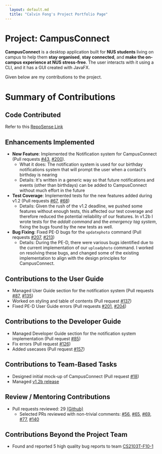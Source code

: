 ```yaml
---
  layout: default.md
  title: "Calvin Fong's Project Portfolio Page"
---
```


# Project: CampusConnect

**CampusConnect** is a desktop application built for **NUS students** living on campus to help them **stay organised**, **stay connected**, and **make the on-campus experience at NUS stress-free**. The user interacts with it using a CLI, and it has a GUI created with JavaFX. 

Given below are my contributions to the project.

# Summary of Contributions

## Code Contributed

Refer to this [RepoSense Link](https://nus-cs2103-ay2324s1.github.io/tp-dashboard/?search=lordidiot&sort=groupTitle%20dsc&sortWithin=title&since=2023-09-22&timeframe=commit&mergegroup=&groupSelect=groupByRepos&breakdown=false&tabOpen=true&tabType=authorship&tabAuthor=lordidiot&tabRepo=AY2324S1-CS2103T-T13-2%2Ftp%5Bmaster%5D&authorshipIsMergeGroup=false&authorshipFileTypes=docs~functional-code~test-code~other&authorshipIsBinaryFileTypeChecked=false&authorshipIsIgnoredFilesChecked=false)

## Enhancements Implemented

* **New Feature**: Implemented the Notification system for CampusConnect (Pull requests [#43](https://github.com/AY2324S1-CS2103T-T13-2/tp/pull/43), [#200](https://github.com/AY2324S1-CS2103T-T13-2/tp/pull/200)).
  * What it does: The notification system is used for our birthday notifications system that will prompt the user when a contact's birthday is nearing
  * Details: It's written in a generic way so that future notifications and events (other than birthdays) can be added to CampusConnect without much effort in the future
* **Test Coverage**: Implemented tests for the new features added during v1.2 (Pull requests [#67](https://github.com/AY2324S1-CS2103T-T13-2/tp/pull/67), [#68](https://github.com/AY2324S1-CS2103T-T13-2/tp/pull/68))
  * Details: Given the rush of the v1.2 deadline, we pushed some features without enough tests, this affected our test coverage and therefore reduced the potential reliability of our features. In v1.2b I wrote tests for the *addalt command* and the *emergency tag system*, fixing the bugs found by the new tests as well.
* **Bug Fixing**: Fixed PE-D bugs for the `updatephoto` command (Pull requests [#207](https://github.com/AY2324S1-CS2103T-T13-2/tp/pull/207), [#213](https://github.com/AY2324S1-CS2103T-T13-2/tp/pull/213))
  * Details: During the PE-D, there were various bugs identified due to the current implementation of our `uploadphoto` command. I worked on resolving these bugs, and changed some of the existing implementation to align with the design principles for CampusConnect.

## Contributions to the User Guide

* Managed User Guide section for the notification system (Pull requests [#87](https://github.com/AY2324S1-CS2103T-T13-2/tp/pull/87), [#135](https://github.com/AY2324S1-CS2103T-T13-2/tp/pull/135))
* Worked on styling and table of contents (Pull request [#137](https://github.com/AY2324S1-CS2103T-T13-2/tp/pull/137))
* Fixed PE-D User Guide errors (Pull requests [#201](https://github.com/AY2324S1-CS2103T-T13-2/tp/pull/201), [#204](https://github.com/AY2324S1-CS2103T-T13-2/tp/pull/204))

## Contributions to the Developer Guide

* Managed Developer Guide section for the notification system implementation (Pull request [#85](https://github.com/AY2324S1-CS2103T-T13-2/tp/pull/85))
* Fix errors (Pull request [#126](https://github.com/AY2324S1-CS2103T-T13-2/tp/pull/126))
* Added usecases (Pull request [#157](https://github.com/AY2324S1-CS2103T-T13-2/tp/pull/157))

## Contributions to Team-Based Tasks

* Designed initial mock-up of CampusConnect (Pull request [#18](https://github.com/AY2324S1-CS2103T-T13-2/tp/pull/18))
* Managed [v1.2b release](https://github.com/AY2324S1-CS2103T-T13-2/tp/releases/tag/v1.2b)

## Review / Mentoring Contributions

* Pull requests reviewed: 29 [(Github)](https://github.com/AY2324S1-CS2103T-T13-2/tp/pulls?q=is%3Apr+reviewed-by%3Alordidiot+)
  * Selected PRs reviewed with non-trivial comments: [#56](https://github.com/AY2324S1-CS2103T-T13-2/tp/pull/56), [#65](https://github.com/AY2324S1-CS2103T-T13-2/tp/pull/65), [#69](https://github.com/AY2324S1-CS2103T-T13-2/tp/pull/69), [#77](https://github.com/AY2324S1-CS2103T-T13-2/tp/pull/77), [#140](https://github.com/AY2324S1-CS2103T-T13-2/tp/pull/140)

## Contributions Beyond the Project Team

* Found and reported 5 high quality bug reports to team [CS2103T-F10-1](https://github.com/AY2324S1-CS2103T-F10-1/tp/issues?q=is%3Aissue+%5BPE-D%5D%5BTester+B%5D)
